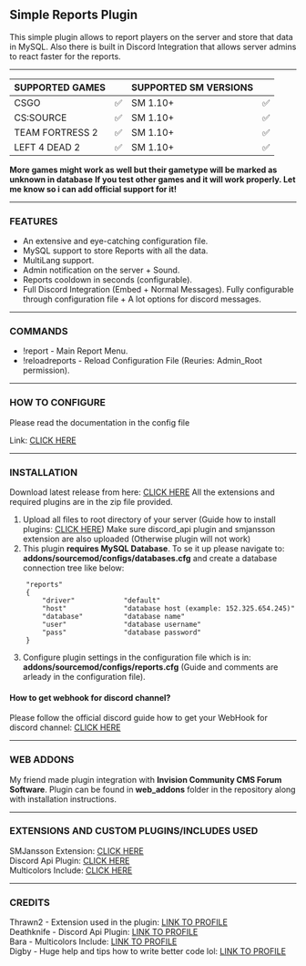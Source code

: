 ## Simple Reports Plugin

This simple plugin allows to report players on the server and store that data in MySQL.
Also there is built in Discord Integration that allows server admins to react faster for the reports.

------------

| SUPPORTED GAMES  |   | SUPPORTED SM VERSIONS |  |
| ------------ | ------------ | ------------ | ------------ |
|  CSGO |  ✅ | SM 1.10+ | ✅ |
|  CS:SOURCE |  ✅ | SM 1.10+ | ✅ |
|  TEAM FORTRESS 2 | ✅  | SM 1.10+ | ✅ |
|  LEFT 4 DEAD 2 |  ✅ | SM 1.10+ | ✅ |

**More games might work as well but their gametype will be marked as unknown in database**
**If you test other games and it will work properly. Let me know so i can add official support for it!**

------------
### FEATURES

- An extensive and eye-catching configuration file.
- MySQL support to store Reports with all the data.
- MultiLang support.
- Admin notification on the server + Sound.
- Reports cooldown in seconds (configurable).
- Full Discord Integration (Embed + Normal Messages). Fully configurable through configuration file + A lot options for discord messages.
------------
### COMMANDS
- !report - Main Report Menu.
- !reloadreports - Reload Configuration File (Reuries: Admin_Root permission).
------------
### HOW TO CONFIGURE

Please read the documentation in the config file

Link: [CLICK HERE](https://github.com/Mesharsky/Simple-Reports/blob/main/addons/sourcemod/configs/reports.cfg "CLICK HERE")

------------
### INSTALLATION

Download latest release from here: [CLICK HERE](https://github.com/Mesharsky/Simple-Reports/releases "CLICK HERE")
All the extensions and required plugins are in the zip file provided.

1. Upload all files to root directory of your server (Guide how to install plugins: [CLICK HERE](https://wiki.alliedmods.net/Managing_your_sourcemod_installation#Installing_Plugins "CLICK HERE")) Make sure discord_api plugin and smjansson extension are also uploaded (Otherwise plugin will not work)
2. This plugin **requires MySQL Database**. To se it up please navigate to: **addons/sourcemod/configs/databases.cfg** and create a database connection tree like below:

```
	"reports"
	{
		"driver"			"default"
		"host"				"database host (example: 152.325.654.245)"
		"database"			"database name"
		"user"				"database username"
		"pass"				"database password"
	}
```
3. Configure plugin settings in the configuration file which is in: **addons/sourcemod/configs/reports.cfg** (Guide and comments are arleady in the configuration file).

#### How to get webhook for discord channel?
Please follow the official discord guide how to get your WebHook for discord channel: [CLICK HERE](https://support.discord.com/hc/en-us/articles/228383668-Intro-to-Webhooks "CLICK HERE")

------------
### WEB ADDONS

My friend made plugin integration with **Invision Community CMS Forum Software**. Plugin can be found in **web_addons** folder in the repository along with installation instructions.

------------
### EXTENSIONS AND CUSTOM PLUGINS/INCLUDES USED

SMJansson Extension: [CLICK HERE](https://forums.alliedmods.net/showthread.php?t=184604 "CLICK HERE")  
Discord Api Plugin: [CLICK HERE](https://github.com/Deathknife/sourcemod-discord "CLICK HERE")  
Multicolors Include: [CLICK HERE](https://forums.alliedmods.net/showthread.php?t=247770 "CLICK HERE")  

------------
### CREDITS

Thrawn2 - Extension used in the plugin: [LINK TO PROFILE](https://forums.alliedmods.net/member.php?u=51683 "LINK TO PROFILE")  
Deathknife - Discord Api Plugin: [LINK TO PROFILE](https://github.com/Deathknife "LINK TO PROFILE")  
Bara - Multicolors Include: [LINK TO PROFILE](https://forums.alliedmods.net/member.php?u=178115 "PROFILE")  
Digby - Huge help and tips how to write better code lol: [LINK TO PROFILE](https://github.com/sirdigbot/ "LINK TO PROFILE")  




